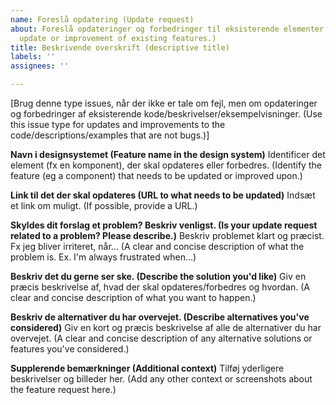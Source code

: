 ```yaml
---
name: Foreslå opdatering (Update request)
about: Foreslå opdateringer og forbedringer til eksisterende elementer. (Suggest an
  update or improvement of existing features.)
title: Beskrivende overskrift (descriptive title)
labels: ''
assignees: ''

---
```


[Brug denne type issues, når der ikke er tale om fejl, men om opdateringer og forbedringer af eksisterende kode/beskrivelser/eksempelvisninger. (Use this issue type for updates and improvements to the code/descriptions/examples that are not bugs.)] 

**Navn i designsystemet (Feature name in the design system)**
Identificer det element (fx en komponent), der skal opdateres eller forbedres. (Identify the feature (eg a component) that needs to be updated or improved upon.)

**Link til det der skal opdateres (URL to what needs to be updated)**
Indsæt et link om muligt. (If possible, provide a URL.)

**Skyldes dit forslag et problem? Beskriv venligst. (Is your update request related to a problem? Please describe.)**
Beskriv problemet klart og præcist. Fx jeg bliver irriteret, når... (A clear and concise description of what the problem is. Ex. I'm always frustrated when...)

**Beskriv det du gerne ser ske. (Describe the solution you'd like)**
Giv en præcis beskrivelse af, hvad der skal opdateres/forbedres og hvordan. (A clear and concise description of what you want to happen.)

**Beskriv de alternativer du har overvejet. (Describe alternatives you've considered)**
Giv en kort og præcis beskrivelse af alle de alternativer du har overvejet. (A clear and concise description of any alternative solutions or features you've considered.)

**Supplerende bemærkninger (Additional context)**
Tilføj yderligere beskrivelser og billeder her. (Add any other context or screenshots about the feature request here.)
